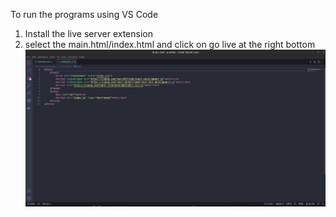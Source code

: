 To run the programs using VS Code
<ol>
    <li>Install the live server extension</li>
    <li>select the main.html/index.html and click on go live at the right bottom<br>
        <img src="images/vs_code_go_live_using_live_server_extension.png">
    </li>
</ol>
    